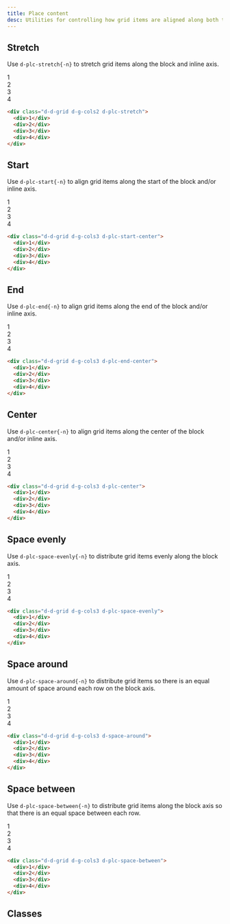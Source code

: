 ```yaml
---
title: Place content
desc: Utilities for controlling how grid items are aligned along both the block and inline axis directions.
---
```


## Stretch

Use `d-plc-stretch{-n}` to stretch grid items along the block and inline axis.

<code-well-header class="d-fl-center d-fd-column d-p24 d-bgc-purple-100 d-bgo50 d-w100p d-hmn102" custom>
  <div class="d-d-grid d-g-cols2 d-plc-stretch d-gg16 d-p16 d-w100p d-hmn216 d-bar8 d-bgc-purple-100">
    <div class="d-fl-center d-p16 d-bgc-purple-300 d-bar4 d-fs-300 d-fw-bold">1</div>
    <div class="d-fl-center d-p16 d-bgc-purple-300 d-bar4 d-fs-300 d-fw-bold">2</div>
    <div class="d-fl-center d-p16 d-bgc-purple-300 d-bar4 d-fs-300 d-fw-bold">3</div>
    <div class="d-fl-center d-p16 d-bgc-purple-300 d-bar4 d-fs-300 d-fw-bold">4</div>
  </div>
</code-well-header>

```html
<div class="d-d-grid d-g-cols2 d-plc-stretch">
  <div>1</div>
  <div>2</div>
  <div>3</div>
  <div>4</div>
</div>
```

## Start

Use `d-plc-start{-n}` to align grid items along the start of the block and/or inline axis.

<code-well-header class="d-fl-center d-fd-column d-p24 d-bgc-green-100 d-bgo50 d-w100p d-hmn102" custom>
  <div class="d-d-grid d-g-cols2 d-plc-start-center d-gg16 d-p16 d-w100p d-h216d-bar8 d-bgc-green-100" style="--col-width: 6.4rem;">
    <div class="d-fl-center d-p16 d-bgc-green-200 d-bar4 d-fs-300 d-fw-bold">1</div>
    <div class="d-fl-center d-p16 d-bgc-green-200 d-bar4 d-fs-300 d-fw-bold">2</div>
    <div class="d-fl-center d-p16 d-bgc-green-200 d-bar4 d-fs-300 d-fw-bold">3</div>
    <div class="d-fl-center d-p16 d-bgc-green-200 d-bar4 d-fs-300 d-fw-bold">4</div>
  </div>
</code-well-header>

```html
<div class="d-d-grid d-g-cols3 d-plc-start-center">
  <div>1</div>
  <div>2</div>
  <div>3</div>
  <div>4</div>
</div>
```

## End

Use `d-plc-end{-n}` to align grid items along the end of the block and/or inline axis.

<code-well-header class="d-fl-center d-fd-column d-p24 d-bgc-magenta-100 d-bgo50 d-w100p d-hmn102" custom>
  <div class="d-d-grid d-g-cols2 d-plc-end-center d-gg16 d-p16 d-w100p d-h216d-bar8 d-bgc-magenta-100" style="--col-width: 6.4rem;">
    <div class="d-fl-center d-p16 d-bgc-magenta-100 d-bar4 d-fs-300 d-fw-bold">1</div>
    <div class="d-fl-center d-p16 d-bgc-magenta-100 d-bar4 d-fs-300 d-fw-bold">2</div>
    <div class="d-fl-center d-p16 d-bgc-magenta-100 d-bar4 d-fs-300 d-fw-bold">3</div>
    <div class="d-fl-center d-p16 d-bgc-magenta-100 d-bar4 d-fs-300 d-fw-bold">4</div>
  </div>
</code-well-header>

```html
<div class="d-d-grid d-g-cols3 d-plc-end-center">
  <div>1</div>
  <div>2</div>
  <div>3</div>
  <div>4</div>
</div>
```

## Center

Use `d-plc-center{-n}` to align grid items along the center of the block and/or inline axis.

<code-well-header class="d-fl-center d-fd-column d-p24 d-bgc-red-100 d-bgo50 d-w100p d-hmn102" custom>
  <div class="d-d-grid d-g-cols2 d-plc-center d-gg16 d-p16 d-w100p d-h216d-bar8 d-bgc-red-100" style="--col-width: 6.4rem;">
    <div class="d-fl-center d-p16 d-bgc-red-100 d-bar4 d-fs-300 d-fw-bold">1</div>
    <div class="d-fl-center d-p16 d-bgc-red-100 d-bar4 d-fs-300 d-fw-bold">2</div>
    <div class="d-fl-center d-p16 d-bgc-red-100 d-bar4 d-fs-300 d-fw-bold">3</div>
    <div class="d-fl-center d-p16 d-bgc-red-100 d-bar4 d-fs-300 d-fw-bold">4</div>
  </div>
</code-well-header>

```html
<div class="d-d-grid d-g-cols3 d-plc-center">
  <div>1</div>
  <div>2</div>
  <div>3</div>
  <div>4</div>
</div>
```

## Space evenly

Use `d-plc-space-evenly{-n}` to distribute grid items evenly along the block axis.

<code-well-header class="d-fl-center d-fd-column d-p24 d-bgc-gold-100 d-bgo50 d-w100p d-hmn102" custom>
  <div class="d-d-grid d-g-cols2 d-plc-space-evenly d-gg16 d-p16 d-w100p d-h216d-bar8 d-bgc-gold-100" style="--col-width: 6.4rem;">
    <div class="d-fl-center d-p16 d-bgc-gold-200 d-bar4 d-fs-300 d-fw-bold">1</div>
    <div class="d-fl-center d-p16 d-bgc-gold-200 d-bar4 d-fs-300 d-fw-bold">2</div>
    <div class="d-fl-center d-p16 d-bgc-gold-200 d-bar4 d-fs-300 d-fw-bold">3</div>
    <div class="d-fl-center d-p16 d-bgc-gold-200 d-bar4 d-fs-300 d-fw-bold">4</div>
  </div>
</code-well-header>

```html
<div class="d-d-grid d-g-cols3 d-plc-space-evenly">
  <div>1</div>
  <div>2</div>
  <div>3</div>
  <div>4</div>
</div>
```

## Space around

Use `d-plc-space-around{-n}` to distribute grid items so there is an equal amount of space around each row on the block axis.

<code-well-header class="d-fl-center d-fd-column d-p24 d-bgc-magenta-100 d-bgo50 d-w100p d-hmn102" custom>
  <div class="d-d-grid d-g-cols2 d-plc-space-around d-gg16 d-p16 d-w100p d-h216d-bar8 d-bgc-magenta-100" style="--col-width: 6.4rem;">
    <div class="d-fl-center d-p16 d-bgc-magenta-100 d-bar4 d-fs-300 d-fw-bold">1</div>
    <div class="d-fl-center d-p16 d-bgc-magenta-100 d-bar4 d-fs-300 d-fw-bold">2</div>
    <div class="d-fl-center d-p16 d-bgc-magenta-100 d-bar4 d-fs-300 d-fw-bold">3</div>
    <div class="d-fl-center d-p16 d-bgc-magenta-100 d-bar4 d-fs-300 d-fw-bold">4</div>
  </div>
</code-well-header>

```html
<div class="d-d-grid d-g-cols3 d-space-around">
  <div>1</div>
  <div>2</div>
  <div>3</div>
  <div>4</div>
</div>
```

## Space between

Use `d-plc-space-between{-n}` to distribute grid items along the block axis so that there is an equal space between each row.

<code-well-header class="d-fl-center d-fd-column d-p24 d-bgc-purple-100 d-bgo50 d-w100p d-hmn102" custom>
  <div class="d-d-grid d-g-cols2 d-plc-space-between d-gg16 d-p16 d-w100p d-h216d-bar8 d-bgc-purple-100" style="--col-width: 6.4rem;">
    <div class="d-fl-center d-p16 d-bgc-purple-300 d-bar4 d-fs-300 d-fw-bold">1</div>
    <div class="d-fl-center d-p16 d-bgc-purple-300 d-bar4 d-fs-300 d-fw-bold">2</div>
    <div class="d-fl-center d-p16 d-bgc-purple-300 d-bar4 d-fs-300 d-fw-bold">3</div>
    <div class="d-fl-center d-p16 d-bgc-purple-300 d-bar4 d-fs-300 d-fw-bold">4</div>
  </div>
</code-well-header>

```html
<div class="d-d-grid d-g-cols3 d-plc-space-between">
  <div>1</div>
  <div>2</div>
  <div>3</div>
  <div>4</div>
</div>
```

<script setup>
  const alignments = ['center', 'end', 'start', 'stretch', 'space-around', 'space-evenly', 'space-between'];
</script>

## Classes

<div class="d-h464 d-of-y-scroll d-bb d-bc-black-200">
  <utility-class-table>
    <template #content>
      <tbody>
        <div v-for="c in alignments" style="display: contents">
          <tr v-for="i in alignments">
            <th scope="row" class="d-ff-mono d-fc-purple-400 d-fw-normal d-fs-100">
              <span v-if="i !== c">.d-plc-{{ c }}-{{ i }}</span>
              <span v-else>.d-plc-{{ c }}</span>
            </th>
            <td class="d-ff-mono d-fs-100">
              <span v-if="i !== c">place-content: {{ c }} {{ i }} !important</span>
              <span v-else>place-content: {{ c }} !important</span>
            </td>
          </tr>
        </div>
      </tbody>
    </template>
  </utility-class-table>
</div>
